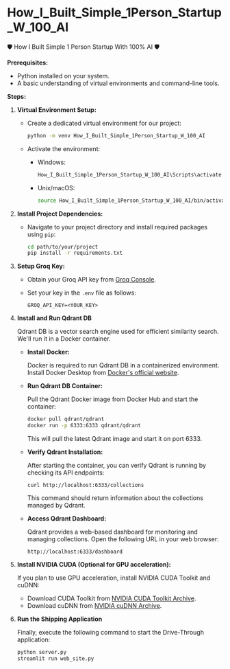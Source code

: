 # How_I_Built_Simple_1Person_Startup_W_100_AI

🛡 How I Built Simple 1 Person Startup With 100% AI 🛡

**Prerequisites:**

- Python installed on your system.
- A basic understanding of virtual environments and command-line tools.

**Steps:**

1. **Virtual Environment Setup:**

   - Create a dedicated virtual environment for our project:
   
     ```bash
     python -m venv How_I_Built_Simple_1Person_Startup_W_100_AI
     ```

   - Activate the environment:
   
     - Windows:
       ```bash
       How_I_Built_Simple_1Person_Startup_W_100_AI\Scripts\activate
       ```
     - Unix/macOS:
       ```bash
       source How_I_Built_Simple_1Person_Startup_W_100_AI/bin/activate
       ```

2. **Install Project Dependencies:**

   - Navigate to your project directory and install required packages using `pip`:
   
     ```bash
     cd path/to/your/project
     pip install -r requirements.txt
     ```

3. **Setup Groq Key:**

   - Obtain your Groq API key from [Groq Console](https://console.groq.com/keys).
   - Set your key in the `.env` file as follows:
   
     ```plaintext
     GROQ_API_KEY=<YOUR_KEY>
     ```

4. **Install and Run Qdrant DB**

   Qdrant DB is a vector search engine used for efficient similarity search. We'll run it in a Docker container.

   - **Install Docker:**

     Docker is required to run Qdrant DB in a containerized environment. Install Docker Desktop from [Docker's official website](https://www.docker.com/products/docker-desktop).

   - **Run Qdrant DB Container:**

     Pull the Qdrant Docker image from Docker Hub and start the container:

     ```bash
     docker pull qdrant/qdrant
     docker run -p 6333:6333 qdrant/qdrant
     ```

     This will pull the latest Qdrant image and start it on port 6333.

   - **Verify Qdrant Installation:**

     After starting the container, you can verify Qdrant is running by checking its API endpoints:

     ```plaintext
     curl http://localhost:6333/collections
     ```

     This command should return information about the collections managed by Qdrant.

   - **Access Qdrant Dashboard:**

     Qdrant provides a web-based dashboard for monitoring and managing collections. Open the following URL in your web browser:

     ```
     http://localhost:6333/dashboard
     ```

5. **Install NVIDIA CUDA (Optional for GPU acceleration):**

   If you plan to use GPU acceleration, install NVIDIA CUDA Toolkit and cuDNN:

   - Download CUDA Toolkit from [NVIDIA CUDA Toolkit Archive](https://developer.nvidia.com/cuda-toolkit-archive).
   - Download cuDNN from [NVIDIA cuDNN Archive](https://developer.nvidia.com/rdp/cudnn-archive).

6. **Run the Shipping Application**

   Finally, execute the following command to start the Drive-Through application:

   ```bash
   python server.py
   streamlit run web_site.py
